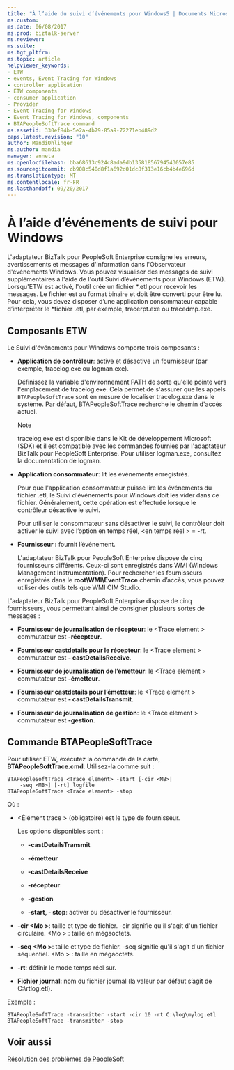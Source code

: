 ```yaml
---
title: "À l’aide du suivi d’événements pour Windows5 | Documents Microsoft"
ms.custom: 
ms.date: 06/08/2017
ms.prod: biztalk-server
ms.reviewer: 
ms.suite: 
ms.tgt_pltfrm: 
ms.topic: article
helpviewer_keywords:
- ETW
- events, Event Tracing for Windows
- controller application
- ETW components
- consumer application
- Provider
- Event Tracing for Windows
- Event Tracing for Windows, components
- BTAPeopleSoftTrace command
ms.assetid: 330ef84b-5e2a-4b79-85a9-72271eb489d2
caps.latest.revision: "10"
author: MandiOhlinger
ms.author: mandia
manager: anneta
ms.openlocfilehash: bba68613c924c8ada9db13581856794543057e85
ms.sourcegitcommit: cb908c540d8f1a692d01dc8f313e16cb4b4e696d
ms.translationtype: MT
ms.contentlocale: fr-FR
ms.lasthandoff: 09/20/2017
---
```

# <a name="using-event-tracing-for-windows"></a>À l’aide d’événements de suivi pour Windows
L'adaptateur BizTalk pour PeopleSoft Enterprise consigne les erreurs, avertissements et messages d'information dans l'Observateur d'événements Windows. Vous pouvez visualiser des messages de suivi supplémentaires à l'aide de l'outil Suivi d’événements pour Windows (ETW). Lorsqu'ETW est activé, l'outil crée un fichier *.etl pour recevoir les messages. Le fichier est au format binaire et doit être converti pour être lu. Pour cela, vous devez disposer d’une application consommateur capable d’interpréter le \*fichier .etl, par exemple, tracerpt.exe ou tracedmp.exe.  
  
## <a name="etw-components"></a>Composants ETW  
 Le Suivi d'événements pour Windows comporte trois composants :  
  
-   **Application de contrôleur**: active et désactive un fournisseur (par exemple, tracelog.exe ou logman.exe).  
  
     Définissez la variable d'environnement PATH de sorte qu'elle pointe vers l'emplacement de tracelog.exe. Cela permet de s'assurer que les appels `BTAPeopleSoftTrace` sont en mesure de localiser tracelog.exe dans le système. Par défaut, BTAPeopleSoftTrace recherche le chemin d'accès actuel.  
  
    > [!NOTE]
    >  tracelog.exe est disponible dans le Kit de développement Microsoft (SDK) et il est compatible avec les commandes fournies par l'adaptateur BizTalk pour PeopleSoft Enterprise. Pour utiliser logman.exe, consultez la documentation de logman.  
  
-   **Application consommateur**: lit les événements enregistrés.  
  
     Pour que l'application consommateur puisse lire les événements du fichier .etl, le Suivi d'événements pour Windows doit les vider dans ce fichier. Généralement, cette opération est effectuée lorsque le contrôleur désactive le suivi.  
  
     Pour utiliser le consommateur sans désactiver le suivi, le contrôleur doit activer le suivi avec l’option en temps réel, \<en temps réel > = -rt.  
  
-   **Fournisseur :** fournit l’événement.  
  
     L'adaptateur BizTalk pour PeopleSoft Enterprise dispose de cinq fournisseurs différents. Ceux-ci sont enregistrés dans WMI (Windows Management Instrumentation). Pour rechercher les fournisseurs enregistrés dans le **root\WMI\EventTrace** chemin d’accès, vous pouvez utiliser des outils tels que WMI CIM Studio.  
  
 L'adaptateur BizTalk pour PeopleSoft Enterprise dispose de cinq fournisseurs, vous permettant ainsi de consigner plusieurs sortes de messages :  
  
-   **Fournisseur de journalisation de récepteur**: le \<Trace element > commutateur est **-récepteur**.  
  
-   **Fournisseur castdetails pour le récepteur**: le \<Trace element > commutateur est **- castDetailsReceive**.  
  
-   **Fournisseur de journalisation de l’émetteur**: le \<Trace element > commutateur est **-émetteur**.  
  
-   **Fournisseur castdetails pour l’émetteur**: le \<Trace element > commutateur est **- castDetailsTransmit**.  
  
-   **Fournisseur de journalisation de gestion**: le \<Trace element > commutateur est **-gestion**.  
  
## <a name="btapeoplesofttrace-command"></a>Commande BTAPeopleSoftTrace  
 Pour utiliser ETW, exécutez la commande de la carte, **BTAPeopleSoftTrace.cmd**. Utilisez-la comme suit :  
  
```  
BTAPeopleSoftTrace <Trace element> -start [-cir <MB>|   
    -seq <MB>] [-rt] logfile  
BTAPeopleSoftTrace <Trace element> -stop  
```  
  
 Où :  
  
-   \<Élément trace > (obligatoire) est le type de fournisseur.  
  
     Les options disponibles sont :  
  
    -   **-castDetailsTransmit**  
  
    -   **-émetteur**  
  
    -   **-castDetailsReceive**  
  
    -   **-récepteur**  
  
    -   **-gestion**  
  
    -   **-start, - stop**: activer ou désactiver le fournisseur.  
  
-   **-cir \<Mo >**: taille et type de fichier. -cir signifie qu'il s'agit d'un fichier circulaire. \<Mo > : taille en mégaoctets.  
  
-   **-seq \<Mo >**: taille et type de fichier. -seq signifie qu'il s'agit d'un fichier séquentiel. \<Mo > : taille en mégaoctets.  
  
-   **-rt**: définir le mode temps réel sur.  
  
-   **Fichier journal**: nom du fichier journal (la valeur par défaut s’agit de C:\rtlog.etl).  
  
 Exemple :  
  
```  
BTAPeopleSoftTrace -transmitter -start -cir 10 -rt C:\log\mylog.etl  
BTAPeopleSoftTrace -transmitter -stop  
```  
  
## <a name="see-also"></a>Voir aussi  
 [Résolution des problèmes de PeopleSoft](../core/troubleshooting-peoplesoft.md)